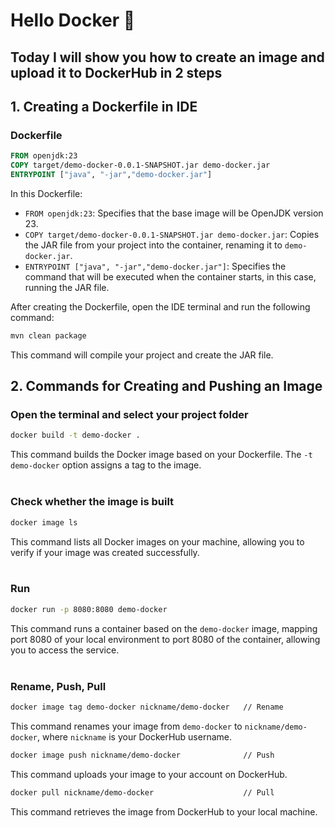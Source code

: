 # Hello Docker 🐳
## Today I will show you how to create an image and upload it to DockerHub in 2 steps

## 1. Creating a Dockerfile in IDE

### Dockerfile

```dockerfile
FROM openjdk:23 
COPY target/demo-docker-0.0.1-SNAPSHOT.jar demo-docker.jar
ENTRYPOINT ["java", "-jar","demo-docker.jar"]
```

In this Dockerfile:

- `FROM openjdk:23`: Specifies that the base image will be OpenJDK version 23.
- `COPY target/demo-docker-0.0.1-SNAPSHOT.jar demo-docker.jar`: Copies the JAR file from your project into the container, renaming it to `demo-docker.jar`.
- `ENTRYPOINT ["java", "-jar","demo-docker.jar"]`: Specifies the command that will be executed when the container starts, in this case, running the JAR file.

After creating the Dockerfile, open the IDE terminal and run the following command:

```bash
mvn clean package
```

This command will compile your project and create the JAR file.

## 2. Commands for Creating and Pushing an Image
### Open the terminal and select your project folder 
```bash
docker build -t demo-docker .   
```

This command builds the Docker image based on your Dockerfile. The `-t demo-docker` option assigns a tag to the image.
<br><br>
### Check whether the image is built
```bash
docker image ls 
```

This command lists all Docker images on your machine, allowing you to verify if your image was created successfully.
<br><br>
### Run
```bash
docker run -p 8080:8080 demo-docker
```

This command runs a container based on the `demo-docker` image, mapping port 8080 of your local environment to port 8080 of the container, allowing you to access the service.
<br><br>
### Rename, Push, Pull
```bash
docker image tag demo-docker nickname/demo-docker   // Rename
```
This command renames your image from `demo-docker` to `nickname/demo-docker`, where `nickname` is your DockerHub username.

```bash
docker image push nickname/demo-docker              // Push
```
This command uploads your image to your account on DockerHub.

```bash
docker pull nickname/demo-docker                    // Pull
```
This command retrieves the image from DockerHub to your local machine.
```
